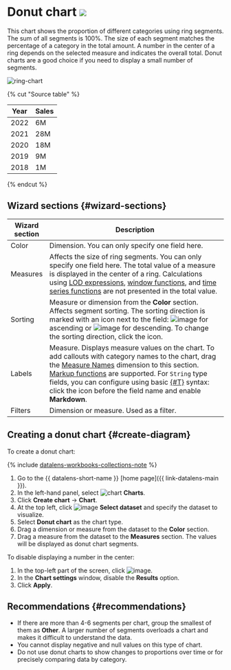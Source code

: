 # Donut chart ![](../../_assets/datalens/ring.svg)

This chart shows the proportion of different categories using ring segments. The sum of all segments is 100%. The size of each segment matches the percentage of a category in the total amount. A number in the center of a ring depends on the selected measure and indicates the overall total. Donut charts are a good choice if you need to display a small number of segments.

![ring-chart](../../_assets/datalens/visualization-ref/ring-chart/ring-chart.png)

{% cut "Source table" %}

Year |	Sales|	
-----|---------| 
2022 |	6М |	
2021 |	28М |	
2020 |	18М |	
2019 |	9М | 
2018 |	1М |

{% endcut %}

## Wizard sections {#wizard-sections}

Wizard<br/> section| Description
----- | ----
Color | Dimension. You can only specify one field here.
Measures | Affects the size of ring segments. You can only specify one field here. The total value of a measure is displayed in the center of a ring. Сalculations using [LOD expressions](../concepts/lod-aggregation.md), [window functions](../function-ref/window-functions.md), and [time series functions](../function-ref/time-series-functions.md) are not presented in the total value.
Sorting | Measure or dimension from the **Color** section. Affects segment sorting. The sorting direction is marked with an icon next to the field: ![image](../../_assets/console-icons/bars-ascending-align-left.svg) for ascending or ![image](../../_assets/console-icons/bars-descending-align-left.svg) for descending. To change the sorting direction, click the icon.
Labels | Measure. Displays measure values on the chart. To add callouts with category names to the chart, drag the [Measure Names](../concepts/chart/measure-values.md) dimension to this section. [Markup functions](../function-ref/markup-functions.md) are supported. For `String` type fields, you can configure using basic [{#T}](../dashboard/markdown.md) syntax: click the icon before the field name and enable **Markdown**.
Filters | Dimension or measure. Used as a filter.

## Creating a donut chart {#create-diagram}

To create a donut chart:


{% include [datalens-workbooks-collections-note](../../_includes/datalens/operations/datalens-workbooks-collections-note-step4.md) %}


1. Go to the {{ datalens-short-name }} [home page]({{ link-datalens-main }}).
1. In the left-hand panel, select ![chart](../../_assets/console-icons/chart-column.svg) **Charts**.
1. Click **Create chart** → **Chart**.
1. At the top left, click ![image](../../_assets/console-icons/circles-intersection.svg) **Select dataset** and specify the dataset to visualize.
1. Select **Donut chart** as the chart type.
1. Drag a dimension or measure from the dataset to the **Color** section.
1. Drag a measure from the dataset to the **Measures** section. The values will be displayed as donut chart segments.

To disable displaying a number in the center:

1. In the top-left part of the screen, click ![image](../../_assets/console-icons/gear.svg).
1. In the **Chart settings** window, disable the **Results** option.
1. Click **Apply**.

## Recommendations {#recommendations}

* If there are more than 4-6 segments per chart, group the smallest of them as **Other**. A larger number of segments overloads a chart and makes it difficult to understand the data.
* You cannot display negative and null values on this type of chart.
* Do not use donut charts to show changes to proportions over time or for precisely comparing data by category.